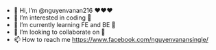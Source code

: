 - 👋 Hi, I’m @nguyenvanan216 ❤❤❤
- 👀 I’m interested in coding 🥳
- 🌱 I’m currently learning FE and BE 🤪
- 💞️ I’m looking to collaborate on 🥴
- 📫 How to reach me <https://www.facebook.com/nguyenvanansingle/>

<!---
nguyenvanan216/nguyenvanan216 is a ✨ special ✨ repository because its `README.md` (this file) appears on your GitHub profile.
You can click the Preview link to take a look at your changes.
--->
